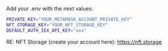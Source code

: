 Add your .env with the next values:

```sh
PRIVATE_KEY="YOUR_METAMASK_ACCOUNT_PRIVATE_KEY"
NFT_STORAGE_KEY="YOUR_NFT_STORAGE_KEY"
DEFAULT_AUTH_IEX_API_KEY="xxx"
```

RE: NFT Storage (create your account here): https://nft.storage